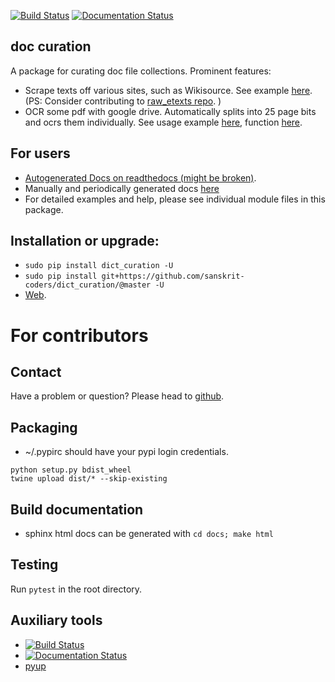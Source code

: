 [![Build Status](https://travis-ci.org/sanskrit-coders/dict_curation.svg?branch=master)](https://travis-ci.org/sanskrit-coders/dict_curation)
[![Documentation Status](https://readthedocs.org/projects/dict_curation/badge/?version=latest)](http://dict_curation.readthedocs.io/en/latest/?badge=latest)

## doc curation

A package for curating doc file collections. Prominent features:

- Scrape texts off various sites, such as Wikisource. See example [here](https://github.com/sanskrit-coders/dict_curation/blob/master/curation_projects/misc/wikisource.py). (PS: Consider contributing to [raw_etexts repo](https://github.com/sanskrit/raw_etexts). )
- OCR some pdf with google drive. Automatically splits into 25 page bits and ocrs them individually. See usage example [here](https://github.com/sanskrit-coders/dict_curation/blob/master/curation_projects/pdf_tasks.py), function [here](https://github.com/sanskrit-coders/dict_curation/blob/master/dict_curation/pdf.py#L13).

## For users
* [Autogenerated Docs on readthedocs (might be broken)](http://dict_curation.readthedocs.io/en/latest/).
* Manually and periodically generated docs [here](https://sanskrit-coders.github.io/dict_curation/build/html/)
* For detailed examples and help, please see individual module files in this package.


## Installation or upgrade:
* `sudo pip install dict_curation -U`
* `sudo pip install git+https://github.com/sanskrit-coders/dict_curation/@master -U`
* [Web](https://pypi.python.org/pypi/dict_curation).


# For contributors

## Contact

Have a problem or question? Please head to [github](https://github.com/sanskrit-coders/dict_curation).

## Packaging

* ~/.pypirc should have your pypi login credentials.
```
python setup.py bdist_wheel
twine upload dist/* --skip-existing
```

## Build documentation
- sphinx html docs can be generated with `cd docs; make html`

## Testing
Run `pytest` in the root directory.

## Auxiliary tools
- [![Build Status](https://travis-ci.org/sanskrit-coders/dict_curation.svg?branch=master)](https://travis-ci.org/sanskrit-coders/dict_curation)
- [![Documentation Status](https://readthedocs.org/projects/dict_curation/badge/?version=latest)](http://dict_curation.readthedocs.io/en/latest/?badge=latest)
- [pyup](https://pyup.io/account/repos/github/sanskrit-coders/dict_curation/)